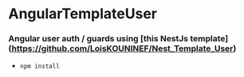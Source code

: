 # AngularTemplateUser

### Angular user auth / guards using [this NestJs template] (https://github.com/LoisKOUNINEF/Nest_Template_User)

- ```npm install```
